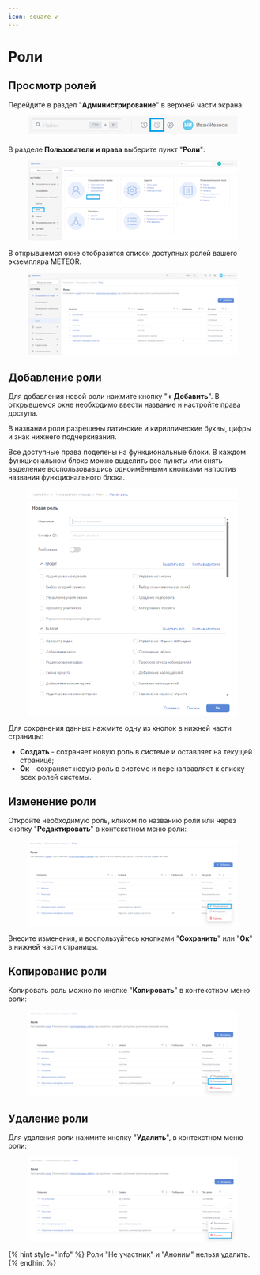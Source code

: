 ```yaml
---
icon: square-v
---
```


# Роли

## Просмотр ролей

Перейдите в раздел "**Администрирование**" в верхней части экрана:

<figure><img src="../../../.gitbook/assets/image (979).png" alt=""><figcaption></figcaption></figure>

В разделе **Пользователи и права** выберите пункт "**Роли**":

<figure><img src="../../../.gitbook/assets/image (617).png" alt=""><figcaption></figcaption></figure>

В открывшемся окне отобразится список доступных ролей вашего экземпляра METEOR.

<figure><img src="../../../.gitbook/assets/image (175).png" alt=""><figcaption></figcaption></figure>

## Добавление роли

Для добавления новой роли нажмите кнопку "**+ Добавить**". В открывшемся окне необходимо ввести название и настройте права доступа.

В названии роли разрешены латинские и кириллические буквы, цифры и знак нижнего подчеркивания.

Все доступные права поделены на функциональные блоки. В каждом функциональном блоке можно выделить все пункты или снять выделение воспользовавшись одноимёнными кнопками напротив названия функционального блока.

<figure><img src="../../../.gitbook/assets/image (174).png" alt=""><figcaption></figcaption></figure>

Для сохранения данных нажмите одну из кнопок в нижней части страницы:

* **Создать** - сохраняет новую роль в системе и оставляет на текущей странице;
* **Ок** - сохраняет новую роль в системе и перенаправляет к списку всех ролей системы.

## Изменение роли

Откройте необходимую роль, кликом по названию роли или через кнопку "**Редактировать**" в контекстном меню роли:

<figure><img src="../../../.gitbook/assets/image (176).png" alt=""><figcaption></figcaption></figure>

Внесите изменения, и воспользуйтесь кнопками "**Сохранить**" или "**Ок**" в нижней части страницы.

## Копирование роли

Копировать роль можно по кнопке "**Копировать**" в контекстном меню роли:

<figure><img src="../../../.gitbook/assets/image (177).png" alt=""><figcaption></figcaption></figure>

## Удаление роли

Для удаления роли нажмите кнопку "**Удалить**", в контекстном меню роли:

<figure><img src="../../../.gitbook/assets/image (178).png" alt=""><figcaption></figcaption></figure>

{% hint style="info" %}
Роли "Не участник" и "Аноним" нельзя удалить.
{% endhint %}
